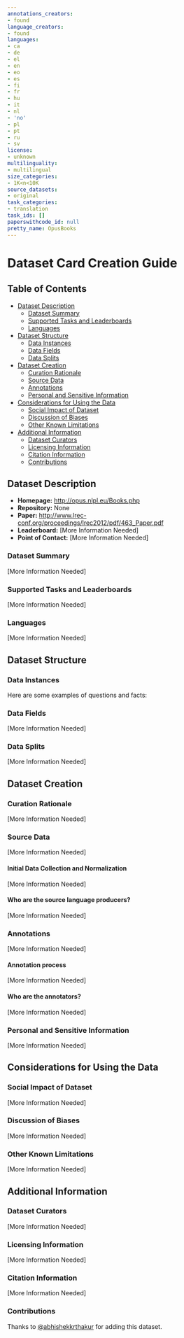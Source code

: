 ```yaml
---
annotations_creators:
- found
language_creators:
- found
languages:
- ca
- de
- el
- en
- eo
- es
- fi
- fr
- hu
- it
- nl
- 'no'
- pl
- pt
- ru
- sv
license:
- unknown
multilinguality:
- multilingual
size_categories:
- 1K<n<10K
source_datasets:
- original
task_categories:
- translation
task_ids: []
paperswithcode_id: null
pretty_name: OpusBooks
---
```


# Dataset Card Creation Guide

## Table of Contents
- [Dataset Description](#dataset-description)
  - [Dataset Summary](#dataset-summary)
  - [Supported Tasks and Leaderboards](#supported-tasks-and-leaderboards)
  - [Languages](#languages)
- [Dataset Structure](#dataset-structure)
  - [Data Instances](#data-instances)
  - [Data Fields](#data-fields)
  - [Data Splits](#data-splits)
- [Dataset Creation](#dataset-creation)
  - [Curation Rationale](#curation-rationale)
  - [Source Data](#source-data)
  - [Annotations](#annotations)
  - [Personal and Sensitive Information](#personal-and-sensitive-information)
- [Considerations for Using the Data](#considerations-for-using-the-data)
  - [Social Impact of Dataset](#social-impact-of-dataset)
  - [Discussion of Biases](#discussion-of-biases)
  - [Other Known Limitations](#other-known-limitations)
- [Additional Information](#additional-information)
  - [Dataset Curators](#dataset-curators)
  - [Licensing Information](#licensing-information)
  - [Citation Information](#citation-information)
  - [Contributions](#contributions)

## Dataset Description

- **Homepage:** http://opus.nlpl.eu/Books.php
- **Repository:** None
- **Paper:** http://www.lrec-conf.org/proceedings/lrec2012/pdf/463_Paper.pdf
- **Leaderboard:** [More Information Needed]
- **Point of Contact:** [More Information Needed]

### Dataset Summary

[More Information Needed]

### Supported Tasks and Leaderboards

[More Information Needed]

### Languages

[More Information Needed]

## Dataset Structure

### Data Instances

Here are some examples of questions and facts:


### Data Fields

[More Information Needed]

### Data Splits

[More Information Needed]

## Dataset Creation

### Curation Rationale

[More Information Needed]

### Source Data

[More Information Needed]

#### Initial Data Collection and Normalization

[More Information Needed]

#### Who are the source language producers?

[More Information Needed]

### Annotations

[More Information Needed]

#### Annotation process

[More Information Needed]

#### Who are the annotators?

[More Information Needed]

### Personal and Sensitive Information

[More Information Needed]

## Considerations for Using the Data

### Social Impact of Dataset

[More Information Needed]

### Discussion of Biases

[More Information Needed]

### Other Known Limitations

[More Information Needed]

## Additional Information

### Dataset Curators

[More Information Needed]

### Licensing Information

[More Information Needed]

### Citation Information

[More Information Needed]

### Contributions

Thanks to [@abhishekkrthakur](https://github.com/abhishekkrthakur) for adding this dataset.
